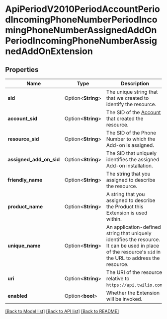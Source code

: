 # ApiPeriodV2010PeriodAccountPeriodIncomingPhoneNumberPeriodIncomingPhoneNumberAssignedAddOnPeriodIncomingPhoneNumberAssignedAddOnExtension

## Properties

Name | Type | Description | Notes
------------ | ------------- | ------------- | -------------
**sid** | Option<**String**> | The unique string that that we created to identify the resource. | [optional]
**account_sid** | Option<**String**> | The SID of the [Account](https://www.twilio.com/docs/iam/api/account) that created the resource. | [optional]
**resource_sid** | Option<**String**> | The SID of the Phone Number to which the Add-on is assigned. | [optional]
**assigned_add_on_sid** | Option<**String**> | The SID that uniquely identifies the assigned Add-on installation. | [optional]
**friendly_name** | Option<**String**> | The string that you assigned to describe the resource. | [optional]
**product_name** | Option<**String**> | A string that you assigned to describe the Product this Extension is used within. | [optional]
**unique_name** | Option<**String**> | An application-defined string that uniquely identifies the resource. It can be used in place of the resource's `sid` in the URL to address the resource. | [optional]
**uri** | Option<**String**> | The URI of the resource, relative to `https://api.twilio.com`. | [optional]
**enabled** | Option<**bool**> | Whether the Extension will be invoked. | [optional]

[[Back to Model list]](../README.md#documentation-for-models) [[Back to API list]](../README.md#documentation-for-api-endpoints) [[Back to README]](../README.md)


